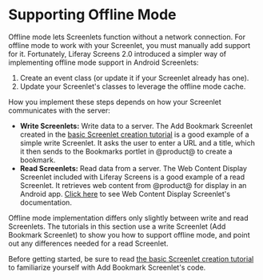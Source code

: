 # Supporting Offline Mode [](id=supporting-offline-mode)

Offline mode lets Screenlets function without a network connection. For offline 
mode to work with your Screenlet, you must manually add support for it. 
Fortunately, Liferay Screens 2.0 introduced a simpler way of implementing 
offline mode support in Android Screenlets: 

1.  Create an event class (or update it if your Screenlet already has one). 
2.  Update your Screenlet's classes to leverage the offline mode cache. 

How you implement these steps depends on how your Screenlet communicates with 
the server: 

- **Write Screenlets:** Write data to a server. The Add Bookmark Screenlet 
  created in the 
  [basic Screenlet creation tutorial](/develop/tutorials/-/knowledge_base/7-0/creating-android-screenlets) 
  is a good example of a simple write Screenlet. It asks the user to enter a URL 
  and a title, which it then sends to the Bookmarks portlet in @product@ 
  to create a bookmark. 
- **Read Screenlets:** Read data from a server. The Web Content Display 
  Screenlet included with Liferay Screens is a good example of a read Screenlet. 
  It retrieves web content from @product@ for display in an Android app. 
  [Click here](/develop/reference/-/knowledge_base/7-0/webcontentdisplayscreenlet-for-android) 
  to see Web Content Display Screenlet's documentation. 

Offline mode implementation differs only slightly between write and read 
Screenlets. The tutorials in this section use a write Screenlet (Add Bookmark 
Screenlet) to show you how to support offline mode, and point out any 
differences needed for a read Screenlet. 

Before getting started, be sure to read 
[the basic Screenlet creation tutorial](/develop/tutorials/-/knowledge_base/7-0/creating-android-screenlets) 
to familiarize yourself with Add Bookmark Screenlet's code. 

